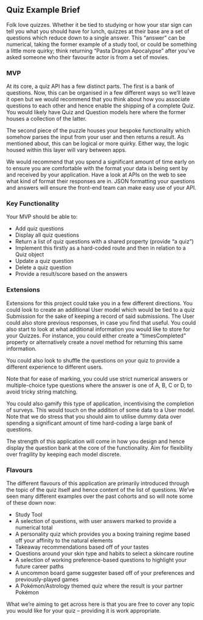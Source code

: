 ## Quiz Example Brief

Folk love quizzes. Whether it be tied to studying or how your star sign can tell you what you should have for lunch, quizzes at their base are a set of questions which reduce down to a single answer. This “answer” can be numerical, taking the former example of a study tool, or could be something a little more quirky; think returning “Pasta Dragon Apocalypse” after you’ve asked someone who their favourite actor is from a set of movies.

### MVP

At its core, a quiz API has a few distinct parts. The first is a bank of questions. Now, this can be organised in a few different ways so we’ll leave it open but we would recommend that you think about how you associate questions to each other and hence enable the shipping of a complete Quiz. You would likely have Quiz and Question models here where the former houses a collection of the latter.

The second piece of the puzzle houses your bespoke functionality which somehow parses the input from your user and then returns a result. As mentioned about, this can be logical or more quirky. Either way, the logic housed within this layer will vary between apps.

We would recommend that you spend a significant amount of time early on to ensure you are comfortable with the format your data is being sent by and received by your application. Have a look at APIs on the web to see what kind of format their responses are in. JSON formatting your questions and answers will ensure the front-end team can make easy use of your API.

### Key Functionality

Your MVP should be able to:

* Add quiz questions
* Display all quiz questions
* Return a list of quiz questions with a shared property (provide “a quiz”)
* Implement this firstly as a hard-coded route and then in relation to a Quiz object
* Update a quiz question
* Delete a quiz question
* Provide a result/score based on the answers

### Extensions 

Extensions for this project could take you in a few different directions. You could look to create an additional User model which would be tied to a quiz Submission for the sake of keeping a record of said submissions. The User could also store previous responses, in case you find that useful. You could also start to look at what additional information you would like to store for your Quizzes. For instance, you could either create a “timesCompleted” property or alternatively create a novel method for returning this same information.

You could also look to shuffle the questions on your quiz to provide a different experience to different users. 

Note that for ease of marking, you could use strict numerical answers or multiple-choice type questions where the answer is one of A, B, C or D, to avoid tricky string matching. 

You could also gamify this type of application, incentivising the completion of surveys. This would touch on the addition of some data to a User model. Note that we do stress that you should aim to utilise dummy data over spending a significant amount of time hard-coding a large bank of questions.

The strength of this application will come in how you design and hence display the question bank at the core of the functionality. Aim for flexibility over fragility by keeping each model discrete.

### Flavours

The different flavours of this application are primarily introduced through the topic of the quiz itself and hence content of the list of questions. We’ve seen many different examples over the past cohorts and so will note some of these down now:


- Study Tool
- A selection of questions, with user answers marked to provide a numerical total
- A personality quiz which provides you a boxing training regime based off your affinity to the natural elements
- Takeaway recommendations based off of your tastes
- Questions around your skin type and habits to select a skincare routine
- A selection of working preference-based questions to highlight your future career paths
- A uncommon board game suggester based off of your preferences and previously-played games
- A Pokémon/Astrology themed quiz where the result is your partner Pokémon

What we’re aiming to get across here is that you are free to cover any topic you would like for your quiz – providing it is work appropriate.